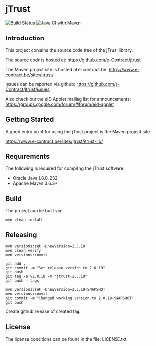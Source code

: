 # jTrust

[![Build Status](https://travis-ci.com/Corilus/jtrust.svg?branch=master)](https://travis-ci.com/Corilus/jtrust)
[![Java CI with Maven](https://github.com/Corilus/jtrust/actions/workflows/maven.yml/badge.svg)](https://github.com/Corilus/jtrust/actions/workflows/maven.yml)

## Introduction

This project contains the source code tree of the jTrust library.

The source code is hosted at: https://github.com/e-Contract/jtrust

The Maven project site is hosted at e-contract.be: https://www.e-contract.be/sites/jtrust/

Issues can be reported via github: https://github.com/e-Contract/jtrust/issues

Also check out the eID Applet mailing list for announcements: https://groups.google.com/forum/#!forum/eid-applet


## Getting Started

A good entry point for using the jTrust project is the Maven project site.

https://www.e-contract.be/sites/jtrust/jtrust-lib/


## Requirements

The following is required for compiling the jTrust software:
* Oracle Java 1.8.0_232
* Apache Maven 3.6.3+


## Build

The project can be built via:

```shell
mvn clean install
```

## Releasing

```
mvn versions:set -DnewVersion=2.0.18
mvn clean verify
mvn versions:commit

git add .
git commit -m "Set release version to 2.0.18"
git push
git tag -a v2.0.18 -m "jtrust-2.0.18"
git push --tags

mvn versions:set -DnewVersion=2.0.19-SNAPSHOT
mvn versions:commit
git commit -m "Changed working version to 2.0.19-SNAPSHOT"
git push
```

Create github release of created tag.

## License

The license conditions can be found in the file: LICENSE.txt
